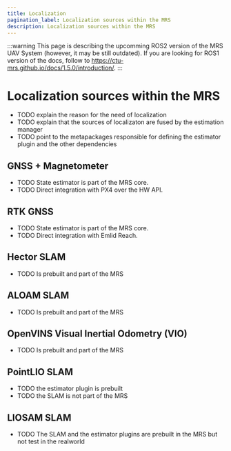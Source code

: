 ```yaml
---
title: Localization
pagination_label: Localization sources within the MRS
description: Localization sources within the MRS
---
```


:::warning
This page is describing the upcomming ROS2 version of the MRS UAV System (however, it may be still outdated). If you are looking for ROS1 version of the docs, follow to https://ctu-mrs.github.io/docs/1.5.0/introduction/.
:::

# Localization sources within the MRS

* TODO explain the reason for the need of localization
* TODO explain that the sources of localizaton are fused by the estimation manager
* TODO point to the metapackages responsible for defining the estimator plugin and the other dependencies

## GNSS + Magnetometer

* TODO State estimator is part of the MRS core.
* TODO Direct integration with PX4 over the HW API.

## RTK GNSS

* TODO State estimator is part of the MRS core.
* TODO Direct integration with Emlid Reach.

## Hector SLAM

* TODO Is prebuilt and part of the MRS

## ALOAM SLAM

* TODO Is prebuilt and part of the MRS

## OpenVINS Visual Inertial Odometry (VIO)

* TODO Is prebuilt and part of the MRS

## PointLIO SLAM

* TODO the estimator plugin is prebuilt
* TODO the SLAM is not part of the MRS

## LIOSAM SLAM

* TODO The SLAM and the estimator plugins are prebuilt in the MRS but not test in the realworld
